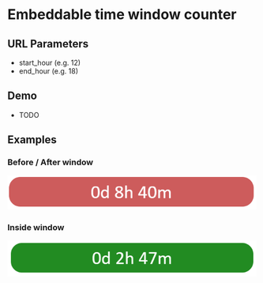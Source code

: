 # Embeddable time window counter

## URL Parameters

- start_hour (e.g. 12)
- end_hour (e.g. 18)

## Demo

- TODO 

## Examples

### Before / After window
![before_window](images/before_after_window.png)

### Inside window
![inside_window](images/inside_window.png)